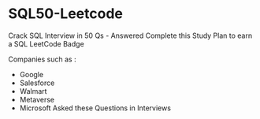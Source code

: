 # SQL50-Leetcode
Crack SQL Interview in 50 Qs - Answered
Complete this Study Plan to earn a SQL LeetCode Badge

Companies such as :
* Google
* Salesforce
* Walmart
* Metaverse
* Microsoft
Asked these Questions in Interviews
